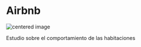 # Airbnb

<img src="https://dernegocios.uexternado.edu.co/wp-content/uploads/sites/2/2020/01/airbnb-3399753_1920-1-1400x793.jpg" alt="centered image" id="logo" data-height-percentage="100" data-actual-width="140" data-actual-height="55" class="center">

Estudio sobre el comportamiento de las habitaciones
